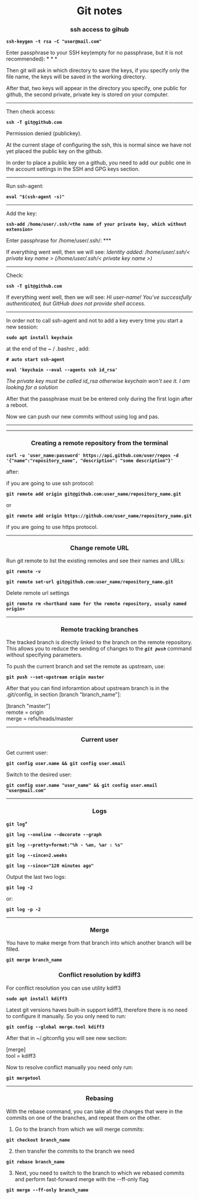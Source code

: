 <h1 style="text-align: center">Git notes</h1>

### <center>ssh access to gihub</center> ###

**`ssh-keygen -t rsa -C "user@mail.com"`**

Enter passphrase to your SSH key(empty for no passphrase, but it is not recommended): * * *

Then git will ask in which directory to save the keys, if you specify only the file name, the keys will be saved in the working directory.

After that, two keys will appear in the directory you specify, one public for github, the second private, private key is stored on your computer.

***

Then check access:

**`ssh -T git@github.com`**

Permission denied (publickey).

At the current stage of configuring the ssh, this is normal since we have not yet placed the public key on the github.

In order to place a public key on a github, you need to add our public one in the account settings in the SSH and GPG keys section.

***

Run ssh-agent:

**`eval "$(ssh-agent -s)"`**

***

Add the key:

**`ssh-add /home/user/.ssh/<the name of your private key, which without extension>`**

Enter passphrase for /home/user/.ssh/<private key name>: ***

If everything went well, then we will see: *Identity added: /home/user/.ssh/< private key name > (/home/user/.ssh/< private key name >)*

***
Check:

**`ssh -T git@github.com`**

If everything went well, then we will see: *Hi user-name! You've successfully authenticated, but GitHub does not provide shell access.*

***

In order not to call ssh-agent and not to add a key every time you start a new session:

**`sudo apt install keychain`**

at the end of the ~ / .bashrc , add:

**`# auto start ssh-agent`**

**`eval 'keychain --eval --agents ssh id_rsa'`**

*The private key must be called id_rsa otherwise keychain won't see it. I am looking for a solution*

After that the passphrase must be be entered only during the first login after a reboot.

Now we can push our new commits without using log and pas.

***

***

### <center>Creating a remote repository from the terminal</center> ###

**`curl -u 'user_name:password' https://api.github.com/user/repos -d '{"name":"repository_name", "description": "some description"}'`**

after:

if you are going to use ssh protocol:

**`git remote add origin git@github.com:user_name/repository_name.git`**

or

**`git remote add origin https://github.com/user_name/repository_name.git`**

if you are going to use https protocol.

***

### <center>Change remote URL</center> ###

Run git remote to list the existing remotes and see their names and URLs:

**`git remote -v`**

**`git remote set-url git@github.com:user_name/repository_name.git`**

Delete remote url settings

**`git remote rm <horthand name for the remote repository, usualy named origin>`**

***

### <center>Remote tracking branches</center> ###

The tracked branch is directly linked to the branch on the remote repository. This allows you to reduce the sending of changes to the ***`git push`*** command without specifying parameters.

To push the current branch and set the remote as upstream, use:

**`git push --set-upstream origin master`**

After that you can find inforamtion about upstream branch is in the .git/config, in section  [branch "branch_name"]:

[branch "master"] <br/>
	remote = origin <br/>
	merge = refs/heads/master

***

### <center>Current user</center> ###

Get current user:

**`git config user.name && git config user.email`**

Switch to the desired user:

**`git config user.name "user_name" && git config user.email "user@mail.com"`**

***

### <center>Logs</center> ###

**`git log`***

**`git log --oneline --decorate --graph`**

**`git log --pretty=format:"%h - %an, %ar : %s"`**

**`git log --since=2.weeks`**

**`git log --since="120 minutes ago"`**

Output the last two logs: 

**`git log -2`**

or:

**`git log -p -2`**

***

### <center>Merge</center> ###

You have to make merge from that branch into which another branch will be filled.

**`git merge branch_name`**

### <center>Conflict resolution by kdiff3</center> ###

For conflict resolution you can use utility kdiff3

**`sudo apt install kdiff3`**

Latest git versions haves built-in support kdiff3, therefore there is no need to configure it manually.
So you only need to run:

**`git config --global merge.tool kdiff3`**

After that in \~/.gitconfig you will see new section:

[merge]<br>
	tool = kdiff3


Now to resolve conflict manually you need only run:

**`git mergetool`**

***

### <center>Rebasing</center> ###

With the rebase command, you can take all the changes that were in the commits on one of the branches, and repeat them on the other.

1. Go to the branch from which we will merge commits:

**`git checkout branch_name`**

2. then transfer the commits to the branch we need

**`git rebase branch_name`**

3. Next, you need to switch to the branch to which we rebased commits and perform fast-forward merge with the --ff-only flag

**`git merge --ff-only branch_name`**

<h4></h4>